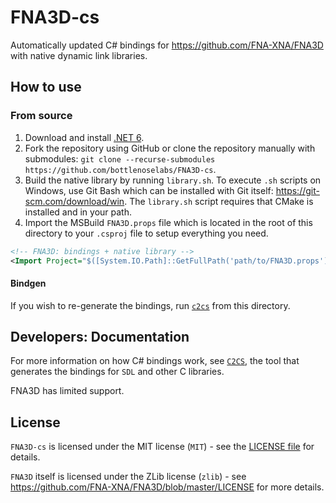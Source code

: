# FNA3D-cs

Automatically updated C# bindings for https://github.com/FNA-XNA/FNA3D with native dynamic link libraries.

## How to use

### From source

1. Download and install [.NET 6](https://dotnet.microsoft.com/download).
2. Fork the repository using GitHub or clone the repository manually with submodules: `git clone --recurse-submodules https://github.com/bottlenoselabs/FNA3D-cs`.
3. Build the native library by running `library.sh`. To execute `.sh` scripts on Windows, use Git Bash which can be installed with Git itself: https://git-scm.com/download/win. The `library.sh` script requires that CMake is installed and in your path.
4. Import the MSBuild `FNA3D.props` file which is located in the root of this directory to your `.csproj` file to setup everything you need.
```xml
<!-- FNA3D: bindings + native library -->
<Import Project="$([System.IO.Path]::GetFullPath('path/to/FNA3D.props'))" />
```

#### Bindgen

If you wish to re-generate the bindings, run [`c2cs`](https://github.com/lithiumtoast/c2cs) from this directory.

## Developers: Documentation

For more information on how C# bindings work, see [`C2CS`](https://github.com/lithiumtoast/c2cs), the tool that generates the bindings for `SDL` and other C libraries.

FNA3D has limited support.

## License

`FNA3D-cs` is licensed under the MIT license (`MIT`) - see the [LICENSE file](LICENSE) for details.

`FNA3D` itself is licensed under the ZLib license (`zlib`) - see https://github.com/FNA-XNA/FNA3D/blob/master/LICENSE for more details.
